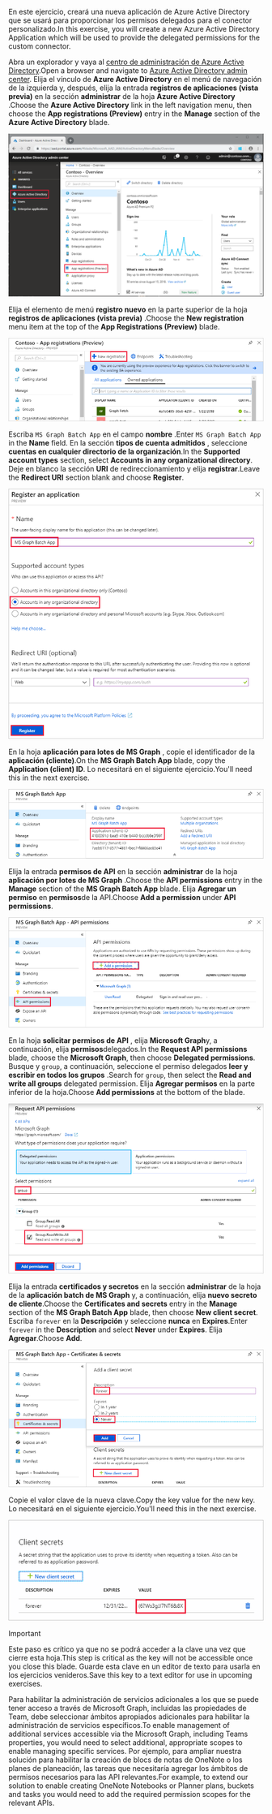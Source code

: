 <!-- markdownlint-disable MD002 MD041 -->

<span data-ttu-id="11ced-101">En este ejercicio, creará una nueva aplicación de Azure Active Directory que se usará para proporcionar los permisos delegados para el conector personalizado.</span><span class="sxs-lookup"><span data-stu-id="11ced-101">In this exercise, you will create a new Azure Active Directory Application which will be used to provide the delegated permissions for the custom connector.</span></span>

<span data-ttu-id="11ced-102">Abra un explorador y vaya al [centro de administración de Azure Active Directory](https://aad.portal.azure.com).</span><span class="sxs-lookup"><span data-stu-id="11ced-102">Open a browser and navigate to [Azure Active Directory admin center](https://aad.portal.azure.com).</span></span> <span data-ttu-id="11ced-103">Elija el vínculo de **Azure Active Directory** en el menú de navegación de la izquierda y, después, elija la entrada **registros de aplicaciones (vista previa)** en la sección **administrar** de la hoja **Azure Active Directory** .</span><span class="sxs-lookup"><span data-stu-id="11ced-103">Choose the **Azure Active Directory** link in the left navigation menu, then choose the **App registrations (Preview)** entry in the **Manage** section of the **Azure Active Directory** blade.</span></span>

![Captura de pantalla de la hoja de Azure Active Directory en el centro de administración de Azure Active Directory](./images/app-reg-preview1.png)

<span data-ttu-id="11ced-105">Elija el elemento de menú **registro nuevo** en la parte superior de la hoja **registros de aplicaciones (vista previa)** .</span><span class="sxs-lookup"><span data-stu-id="11ced-105">Choose the **New registration** menu item at the top of the **App Registrations (Preview)** blade.</span></span>

![Captura de pantalla de la hoja registros de aplicaciones en el centro de administración de Azure Active Directory](./images/app-reg-preview2.png)

<span data-ttu-id="11ced-107">Escriba `MS Graph Batch App` en el campo **nombre** .</span><span class="sxs-lookup"><span data-stu-id="11ced-107">Enter `MS Graph Batch App` in the **Name** field.</span></span> <span data-ttu-id="11ced-108">En la sección **tipos de cuenta admitidos** , seleccione **cuentas en cualquier directorio de la organización**.</span><span class="sxs-lookup"><span data-stu-id="11ced-108">In the **Supported account types** section, select **Accounts in any organizational directory**.</span></span> <span data-ttu-id="11ced-109">Deje en blanco la sección **URI** de redireccionamiento y elija **registrar**.</span><span class="sxs-lookup"><span data-stu-id="11ced-109">Leave the **Redirect URI** section blank and choose **Register**.</span></span>

![Captura de pantalla de la hoja de registro de aplicaciones en el centro de administración de Azure Active Directory](./images/app-reg-preview3.png)

<span data-ttu-id="11ced-111">En la hoja **aplicación para lotes de MS Graph** , copie el identificador de la **aplicación (cliente)**.</span><span class="sxs-lookup"><span data-stu-id="11ced-111">On the **MS Graph Batch App** blade, copy the **Application (client) ID**.</span></span> <span data-ttu-id="11ced-112">Lo necesitará en el siguiente ejercicio.</span><span class="sxs-lookup"><span data-stu-id="11ced-112">You'll need this in the next exercise.</span></span>

![Captura de pantalla de la página de aplicación registrada](./images/app-reg-preview4.png)

<span data-ttu-id="11ced-114">Elija la entrada **permisos de API** en la sección **administrar** de la hoja **aplicación por lotes de MS Graph** .</span><span class="sxs-lookup"><span data-stu-id="11ced-114">Choose the **API permissions** entry in the **Manage** section of the **MS Graph Batch App** blade.</span></span> <span data-ttu-id="11ced-115">Elija **Agregar un permiso** en **permisos**de la API.</span><span class="sxs-lookup"><span data-stu-id="11ced-115">Choose **Add a permission** under **API permissions**.</span></span>

![Captura de pantalla de la hoja de permisos de la API](./images/app-perms-preview1.png)

<span data-ttu-id="11ced-117">En la hoja **solicitar permisos de API** , elija **Microsoft Graph**y, a continuación, elija **permisos**delegados.</span><span class="sxs-lookup"><span data-stu-id="11ced-117">In the **Request API permissions** blade, choose the **Microsoft Graph**, then choose **Delegated permissions**.</span></span> <span data-ttu-id="11ced-118">Busque y `group`, a continuación, seleccione el permiso delegados **leer y escribir en todos los grupos** .</span><span class="sxs-lookup"><span data-stu-id="11ced-118">Search for `group`, then select the **Read and write all groups** delegated permission.</span></span> <span data-ttu-id="11ced-119">Elija **Agregar permisos** en la parte inferior de la hoja.</span><span class="sxs-lookup"><span data-stu-id="11ced-119">Choose **Add permissions** at the bottom of the blade.</span></span>

 ![Captura de pantalla de la hoja de permisos de la API de solicitud](./images/app-perms-preview2.png)

<span data-ttu-id="11ced-121">Elija la entrada **certificados y secretos** en la sección **administrar** de la hoja de la **aplicación batch de MS Graph** y, a continuación, elija **nuevo secreto de cliente**.</span><span class="sxs-lookup"><span data-stu-id="11ced-121">Choose the **Certificates and secrets** entry in the **Manage** section of the **MS Graph Batch App** blade, then choose **New client secret**.</span></span> <span data-ttu-id="11ced-122">Escriba `forever` en la **Descripción** y seleccione **nunca** en **Expires**.</span><span class="sxs-lookup"><span data-stu-id="11ced-122">Enter `forever` in the **Description** and select **Never** under **Expires**.</span></span> <span data-ttu-id="11ced-123">Elija **Agregar**.</span><span class="sxs-lookup"><span data-stu-id="11ced-123">Choose **Add**.</span></span>

![Captura de pantalla del módulo de certificados y secretos](./images/app-key-preview1.png)

<span data-ttu-id="11ced-125">Copie el valor clave de la nueva clave.</span><span class="sxs-lookup"><span data-stu-id="11ced-125">Copy the key value for the new key.</span></span> <span data-ttu-id="11ced-126">Lo necesitará en el siguiente ejercicio.</span><span class="sxs-lookup"><span data-stu-id="11ced-126">You'll need this in the next exercise.</span></span>

![Captura de pantalla del nuevo secreto de cliente](./images/app-key-preview2.png)

> [!IMPORTANT]
> <span data-ttu-id="11ced-128">Este paso es crítico ya que no se podrá acceder a la clave una vez que cierre esta hoja.</span><span class="sxs-lookup"><span data-stu-id="11ced-128">This step is critical as the key will not be accessible once you close this blade.</span></span> <span data-ttu-id="11ced-129">Guarde esta clave en un editor de texto para usarla en los ejercicios venideros.</span><span class="sxs-lookup"><span data-stu-id="11ced-129">Save this key to a text editor for use in upcoming exercises.</span></span>

<span data-ttu-id="11ced-130">Para habilitar la administración de servicios adicionales a los que se puede tener acceso a través de Microsoft Graph, incluidas las propiedades de Team, debe seleccionar ámbitos apropiados adicionales para habilitar la administración de servicios específicos.</span><span class="sxs-lookup"><span data-stu-id="11ced-130">To enable management of additional services accessible via the Microsoft Graph, including Teams properties, you would need to select additional, appropriate scopes to enable managing specific services.</span></span> <span data-ttu-id="11ced-131">Por ejemplo, para ampliar nuestra solución para habilitar la creación de blocs de notas de OneNote o los planes de planeación, las tareas que necesitaría agregar los ámbitos de permisos necesarios para las API relevantes.</span><span class="sxs-lookup"><span data-stu-id="11ced-131">For example, to extend our solution to enable creating OneNote Notebooks or Planner plans, buckets and tasks you would need to add the required permission scopes for the relevant APIs.</span></span>